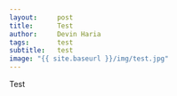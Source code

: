 ```yaml
---
layout:     post
title:      Test
author:     Devin Haria
tags: 		test
subtitle:  	test 
image: "{{ site.baseurl }}/img/test.jpg"
---
```

<!-- Start Writing Below in Markdown -->

Test
